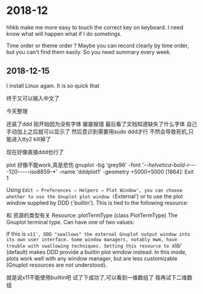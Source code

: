 # 2018-12
hhkb make me more easy to touch the correct key on keyboard.
I need know what will happen what if I do sometings.

Time order or theme order ?
Maybe you can record clearly by time order,
but you can't find them easily.
So you need summary every week.

## 2018-12-15
I install Linux again. 
It is so quick that 

终于又可以输入中文了

今天整理

还装了ddd
刚开始因为没有字体
屡屡报错
最后看了文档知道缺失了什么字体
自己手动加上之后就可以显示了
然后意识到需要用sudo ddd才行
不然会导致死机,只能进入tty2 kill掉了

现在好像直接ddd也行了

plot 好像不能work,真是悲伤
gnuplot -bg 'grey96' -font '-*-helvetica-bold-r-*-*-*-120-*-*-*-*-iso8859-*' -name 'dddplot1' -geometry +5000+5000 [1864]: Exit 1

Using `Edit ⇒ Preferences ⇒ Helpers ⇒ Plot Window', you can choose whether to use the Gnuplot plot window (`External') or to use the plot window supplied by DDD (`builtin'). This is tied to the following resource:

和 资源的类型有关
Resource: plotTermType (class PlotTermType)
The Gnuplot terminal type. Can have one of two values:

If this is `x11', DDD "swallows" the external Gnuplot output window into its own user interface. Some window managers, notably mwm, have trouble with swallowing techniques.
Setting this resource to `xlib' (default) makes DDD provide a builtin plot window instead. In this mode, plots work well with any window manager, but are less customizable (Gnuplot resources are not understood).

就是说x11不能使用builtin吧
试了下成功了,可以看到一维数组了
我再试下二维数组
